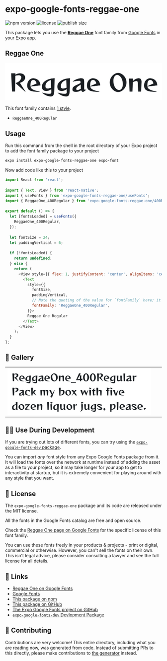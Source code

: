 # expo-google-fonts-reggae-one

![npm version](https://flat.badgen.net/npm/v/expo-google-fonts-reggae-one)
![license](https://flat.badgen.net/github/license/expo/google-fonts)
![publish size](https://flat.badgen.net/packagephobia/install/expo-google-fonts-reggae-one)

This package lets you use the [**Reggae One**](https://fonts.google.com/specimen/Reggae+One) font family from [Google Fonts](https://fonts.google.com/) in your Expo app.

## Reggae One

![Reggae One](./font-family.png)

This font family contains [1 style](#-gallery).

- `ReggaeOne_400Regular`

## Usage

Run this command from the shell in the root directory of your Expo project to add the font family package to your project
```sh
expo install expo-google-fonts-reggae-one expo-font
```

Now add code like this to your project
```js
import React from 'react';

import { Text, View } from 'react-native';
import { useFonts } from 'expo-google-fonts-reggae-one/useFonts';
import { ReggaeOne_400Regular } from 'expo-google-fonts-reggae-one/400Regular';

export default () => {
  let [fontsLoaded] = useFonts({
    ReggaeOne_400Regular,
  });

  let fontSize = 24;
  let paddingVertical = 6;

  if (!fontsLoaded) {
    return undefined;
  } else {
    return (
      <View style={{ flex: 1, justifyContent: 'center', alignItems: 'center' }}>
        <Text
          style={{
            fontSize,
            paddingVertical,
            // Note the quoting of the value for `fontFamily` here; it expects a string!
            fontFamily: 'ReggaeOne_400Regular',
          }}>
          Reggae One Regular
        </Text>
      </View>
    );
  }
};

```

## 🔡 Gallery


||||
|-|-|-|
|![ReggaeOne_400Regular](.//400Regular/ReggaeOne_400Regular.ttf.png)||||


## 👩‍💻 Use During Development

If you are trying out lots of different fonts, you can try using the [`expo-google-fonts-dev` package](https://github.com/freeboub/google-fonts/tree/master/font-packages/dev#readme).

You can import *any* font style from any Expo Google Fonts package from it. It will load the fonts
over the network at runtime instead of adding the asset as a file to your project, so it may take longer
for your app to get to interactivity at startup, but it is extremely convenient
for playing around with any style that you want.

## 📖 License

The `expo-google-fonts-reggae-one` package and its code are released under the MIT license.

All the fonts in the Google Fonts catalog are free and open source.

Check the [Reggae One page on Google Fonts](https://fonts.google.com/specimen/Reggae+One) for the specific license of this font family.

You can use these fonts freely in your products & projects - print or digital, commercial or otherwise. However, you can't sell the fonts on their own. This isn't legal advice, please consider consulting a lawyer and see the full license for all details.

## 🔗 Links

- [Reggae One on Google Fonts](https://fonts.google.com/specimen/Reggae+One)
- [Google Fonts](https://fonts.google.com/)
- [This package on npm](https://www.npmjs.com/package/expo-google-fonts-reggae-one)
- [This package on GitHub](https://github.com/freeboub/google-fonts/tree/master/font-packages/reggae-one)
- [The Expo Google Fonts project on GitHub](https://github.com/freeboub/google-fonts)
- [`expo-google-fonts-dev` Devlopment Package](https://github.com/freeboub/google-fonts/tree/master/font-packages/dev)

## 🤝 Contributing

Contributions are very welcome! This entire directory, including what you are reading now, was generated from code. Instead of submitting PRs to this directly, please make contributions to [the generator](https://github.com/freeboub/google-fonts/tree/master/packages/generator) instead.
